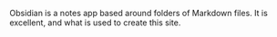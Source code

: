 Obsidian is a notes app based around folders of Markdown files.  It is excellent, and what is used to create this site.